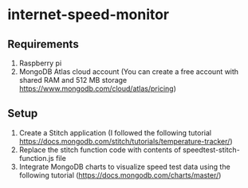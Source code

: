 # internet-speed-monitor
## Requirements
1. Raspberry pi
2. MongoDB Atlas cloud account (You can create a free account with shared RAM and 512 MB storage https://www.mongodb.com/cloud/atlas/pricing)
## Setup
1. Create a Stitch application (I followed the following tutorial https://docs.mongodb.com/stitch/tutorials/temperature-tracker/)
2. Replace the stitch function code with contents of speedtest-stitch-function.js file
3. Integrate MongoDB charts to visualize speed test data using the following tutorial (https://docs.mongodb.com/charts/master/)
